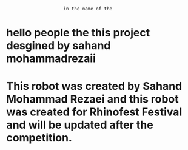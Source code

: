                          in the name of the 


#

#

<h1>

hello people the this project desgined by sahand mohammadrezaii
  
</h1>

#

<h1>
  
This robot was created by Sahand Mohammad Rezaei and this robot was created for Rhinofest Festival and will be updated after the competition.
  
</h1>

#
